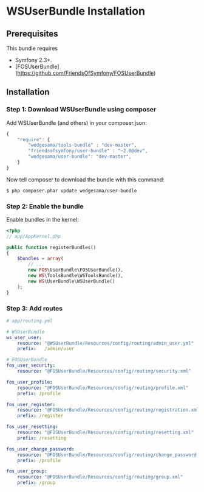 WSUserBundle Installation
==================================

## Prerequisites

This bundle requires 
- Symfony 2.3+.
- [FOSUserBundle] (https://github.com/FriendsOfSymfony/FOSUserBundle)

## Installation

### Step 1: Download WSUserBundle using composer

Add WSUserBundle (and others) in your composer.json:

```js
{
    "require": {
        "wedgesama/tools-bundle" : "dev-master",
        "friendsofsymfony/user-bundle" : "~2.0@dev",
        "wedgesama/user-bundle": "dev-master",
    }
}
```

Now tell composer to download the bundle with this command:

``` bash
$ php composer.phar update wedgesama/user-bundle
```

### Step 2: Enable the bundle

Enable bundles in the kernel:

``` php
<?php
// app/AppKernel.php

public function registerBundles()
{
    $bundles = array(
        // ...
        new FOS\UserBundle\FOSUserBundle(),
        new WS\ToolsBundle\WSToolsBundle(),
        new WS\UserBundle\WSUserBundle()
    );
}
```

### Step 3: Add routes

``` yaml
# app/routing.yml

# WSUserBundle
ws_user_user:
    resource: "@WSUserBundle/Resources/config/routing/admin_user.yml"
    prefix:   /admin/user

# FOSUserBundle
fos_user_security:
    resource: "@FOSUserBundle/Resources/config/routing/security.xml"

fos_user_profile:
    resource: "@FOSUserBundle/Resources/config/routing/profile.xml"
    prefix: /profile

fos_user_register:
    resource: "@FOSUserBundle/Resources/config/routing/registration.xml"
    prefix: /register

fos_user_resetting:
    resource: "@FOSUserBundle/Resources/config/routing/resetting.xml"
    prefix: /resetting

fos_user_change_password:
    resource: "@FOSUserBundle/Resources/config/routing/change_password.xml"
    prefix: /profile

fos_user_group:
    resource: "@FOSUserBundle/Resources/config/routing/group.xml"
    prefix: /group
```
